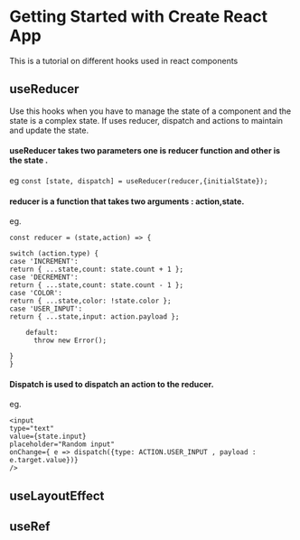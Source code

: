 # Getting Started with Create React App

This is a tutorial on different hooks used in react components

## useReducer

Use this hooks when you have to manage the state of a component and the state is a complex state.
If uses reducer, dispatch and actions to maintain and update the state.

#### useReducer takes two parameters one is reducer function and other is the state .
eg
``` const [state, dispatch] = useReducer(reducer,{initialState}); ```

#### reducer is a function that takes two arguments : action,state.
eg.
```
const reducer = (state,action) => {

switch (action.type) {
case 'INCREMENT':
return { ...state,count: state.count + 1 };
case 'DECREMENT':
return { ...state,count: state.count - 1 };
case 'COLOR':
return { ...state,color: !state.color };
case 'USER_INPUT':
return { ...state,input: action.payload };

    default:
      throw new Error();

}
}
```

#### Dispatch is used to dispatch an action to the reducer.
eg.
```
<input
type="text"
value={state.input}
placeholder="Random input"
onChange={ e => dispatch({type: ACTION.USER_INPUT , payload : e.target.value})}
/>
```

## useLayoutEffect

## useRef
